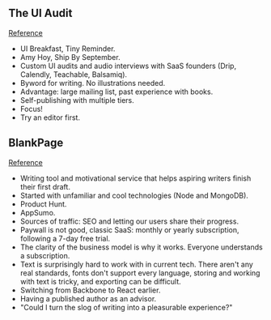 ## The UI Audit
[Reference](https://www.indiehackers.com/businesses/the-ui-audit)

- UI Breakfast, Tiny Reminder.
- Amy Hoy, Ship By September.
- Custom UI audits and audio interviews with SaaS founders (Drip, Calendly, Teachable, Balsamiq).
- Byword for writing. No illustrations needed.
- Advantage: large mailing list, past experience with books.
- Self-publishing with multiple tiers.
- Focus!
- Try an editor first.

## BlankPage
[Reference](https://www.indiehackers.com/businesses/blankpage)

- Writing tool and motivational service that helps aspiring writers finish their first draft.
- Started with unfamiliar and cool technologies (Node and MongoDB).
- Product Hunt.
- AppSumo.
- Sources of traffic: SEO and letting our users share their progress.
- Paywall is not good, classic SaaS: monthly or yearly subscription, following a 7-day free trial.
- The clarity of the business model is why it works. Everyone understands a subscription.
- Text is surprisingly hard to work with in current tech. There aren't any real standards, fonts don't support every language, storing and working with text is tricky, and exporting can be difficult.
- Switching from Backbone to React earlier.
- Having a published author as an advisor.
- "Could I turn the slog of writing into a pleasurable experience?"
